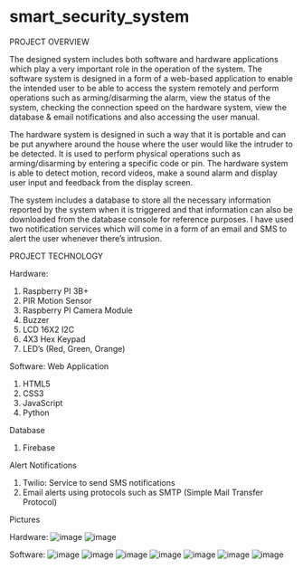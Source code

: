 # smart_security_system

PROJECT OVERVIEW

The designed system includes both software and hardware applications which play a very important role in the operation of the system. The software system is designed in a form of a web-based application to enable the intended user to be able to access the system remotely and perform operations such as arming/disarming the alarm, view the status of the system, checking the connection speed on the hardware system, view the database & email notifications and also accessing the user manual.

The hardware system is designed in such a way that it is portable and can be put anywhere around the house where the user would like the intruder to be detected. It is used to perform physical operations such as arming/disarming by entering a specific code or pin. The hardware system is able to detect motion, record videos, make a sound alarm and display user input and feedback from the display screen.

The system includes a database to store all the necessary information reported by the system when it is triggered and that information can also be downloaded from the database console for reference purposes.  I have used two notification services which will come in a form of an email and SMS to alert the user whenever there’s intrusion.


PROJECT TECHNOLOGY

Hardware:
1. Raspberry PI 3B+
2. PIR Motion Sensor
3. Raspberry PI Camera Module
4. Buzzer
5. LCD 16X2 I2C
6. 4X3 Hex Keypad
7. LED’s (Red, Green, Orange)


Software:
Web Application
1. HTML5
2. CSS3
3. JavaScript
4. Python

Database
1. Firebase

Alert Notifications
1. Twilio: Service to send SMS notifications
2. Email alerts using protocols such as SMTP (Simple Mail Transfer Protocol)

Pictures

Hardware:
![image](https://user-images.githubusercontent.com/62297877/155940259-8967b371-5c50-4761-a9c2-aef20f90706b.png)
![image](https://user-images.githubusercontent.com/62297877/155940284-37749db0-3947-4305-903c-d617494fcfdb.png)

Software:
![image](https://user-images.githubusercontent.com/62297877/155940329-41e95d6f-4537-4dde-9639-2095e51a3673.png)
![image](https://user-images.githubusercontent.com/62297877/155940341-773d3c79-4e77-4151-9f51-f30b05f71de2.png)
![image](https://user-images.githubusercontent.com/62297877/155940355-4985e128-975d-4719-a74f-2428045bb887.png)
![image](https://user-images.githubusercontent.com/62297877/155940374-fd084ce5-8205-4253-93a4-c78ab94bd2ef.png)
![image](https://user-images.githubusercontent.com/62297877/155940410-eacf4257-6fdb-4a31-89ae-ecc6412143f1.png)
![image](https://user-images.githubusercontent.com/62297877/155940422-91b09eb3-9546-475e-bf89-5c8e3b884e94.png)
![image](https://user-images.githubusercontent.com/62297877/155940435-4ff515ad-14ef-490a-9d0f-f5c333a62292.png)


